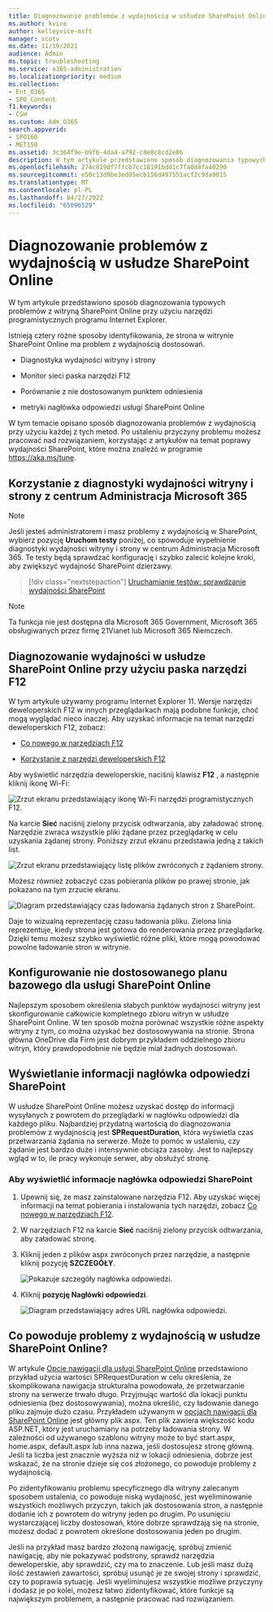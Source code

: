 ```yaml
---
title: Diagnozowanie problemów z wydajnością w usłudze SharePoint Online
ms.author: kvice
author: kelleyvice-msft
manager: scotv
ms.date: 11/19/2021
audience: Admin
ms.topic: troubleshooting
ms.service: o365-administration
ms.localizationpriority: medium
ms.collection:
- Ent_O365
- SPO_Content
f1.keywords:
- CSH
ms.custom: Adm_O365
search.appverid:
- SPO160
- MET150
ms.assetid: 3c364f9e-b9f6-4da4-a792-c8e8c8cd2e86
description: W tym artykule przedstawiono sposób diagnozowania typowych problemów z witryną SharePoint Online przy użyciu narzędzi programistycznych programu Internet Explorer.
ms.openlocfilehash: 274c819df7ffcb7cc18191bdd1c7fa0d4fa40290
ms.sourcegitcommit: e50c13d9be3ed05ecb156d497551acf2c9da9015
ms.translationtype: MT
ms.contentlocale: pl-PL
ms.lasthandoff: 04/27/2022
ms.locfileid: "65096529"
---
```

# <a name="diagnosing-performance-issues-with-sharepoint-online"></a>Diagnozowanie problemów z wydajnością w usłudze SharePoint Online

W tym artykule przedstawiono sposób diagnozowania typowych problemów z witryną SharePoint Online przy użyciu narzędzi programistycznych programu Internet Explorer.
  
Istnieją cztery różne sposoby identyfikowania, że strona w witrynie SharePoint Online ma problem z wydajnością dostosowań.

- Diagnostyka wydajności witryny i strony
  
- Monitor sieci paska narzędzi F12

- Porównanie z nie dostosowanym punktem odniesienia

- metryki nagłówka odpowiedzi usługi SharePoint Online

W tym temacie opisano sposób diagnozowania problemów z wydajnością przy użyciu każdej z tych metod. Po ustaleniu przyczyny problemu możesz pracować nad rozwiązaniem, korzystając z artykułów na temat poprawy wydajności SharePoint, które można znaleźć w programie https://aka.ms/tune.  

## <a name="use-the-site-and-page-performance-diagnostic-from-the-microsoft-365-admin-center"></a>Korzystanie z diagnostyki wydajności witryny i strony z centrum Administracja Microsoft 365

> [!NOTE]
> Jeśli jesteś administratorem i masz problemy z wydajnością w SharePoint, wybierz pozycję **Uruchom testy** poniżej, co spowoduje wypełnienie diagnostyki wydajności witryny i strony w centrum Administracja Microsoft 365. Te testy będą sprawdzać konfigurację i szybko zalecić kolejne kroki, aby zwiększyć wydajność SharePoint dzierżawy.
>> [!div class="nextstepaction"]
>> [Uruchamianie testów: sprawdzanie wydajności SharePoint](https://aka.ms/PillarSiteandPagePerf)

> [!NOTE] 
> Ta funkcja nie jest dostępna dla Microsoft 365 Government, Microsoft 365 obsługiwanych przez firmę 21Vianet lub Microsoft 365 Niemczech.
  
## <a name="using-the-f12-tool-bar-to-diagnose-performance-in-sharepoint-online"></a>Diagnozowanie wydajności w usłudze SharePoint Online przy użyciu paska narzędzi F12
<a name="F12ToolInfo"> </a>

W tym artykule używamy programu Internet Explorer 11. Wersje narzędzi deweloperskich F12 w innych przeglądarkach mają podobne funkcje, choć mogą wyglądać nieco inaczej. Aby uzyskać informacje na temat narzędzi deweloperskich F12, zobacz:
  
- [Co nowego w narzędziach F12](/previous-versions/windows/internet-explorer/ie-developer/dev-guides/bg182632(v=vs.85))

- [Korzystanie z narzędzi deweloperskich F12](/previous-versions/windows/internet-explorer/ie-developer/samples/bg182326(v=vs.85))

Aby wyświetlić narzędzia deweloperskie, naciśnij klawisz **F12** , a następnie kliknij ikonę Wi-Fi:
  
![Zrzut ekranu przedstawiający ikonę Wi-Fi narzędzi programistycznych F12.](../media/27acacbb-5688-459a-aa2f-5c8c5f17b76e.png)
  
Na karcie **Sieć** naciśnij zielony przycisk odtwarzania, aby załadować stronę. Narzędzie zwraca wszystkie pliki żądane przez przeglądarkę w celu uzyskania żądanej strony. Poniższy zrzut ekranu przedstawia jedną z takich list.
  
![Zrzut ekranu przedstawiający listę plików zwróconych z żądaniem strony.](../media/247a9422-76da-4b0c-bed3-ce77b05e4560.png)
  
Możesz również zobaczyć czas pobierania plików po prawej stronie, jak pokazano na tym zrzucie ekranu.
  
![Diagram przedstawiający czas ładowania żądanych stron z SharePoint.](../media/d71ad1fa-9018-4fae-82eb-c1838e7db0ff.png)
  
Daje to wizualną reprezentację czasu ładowania pliku. Zielona linia reprezentuje, kiedy strona jest gotowa do renderowania przez przeglądarkę. Dzięki temu możesz szybko wyświetlić różne pliki, które mogą powodować powolne ładowanie stron w witrynie.
  
## <a name="setting-up-a-non-customized-baseline-for-sharepoint-online"></a>Konfigurowanie nie dostosowanego planu bazowego dla usługi SharePoint Online
<a name="F12ToolInfo"> </a>

Najlepszym sposobem określenia słabych punktów wydajności witryny jest skonfigurowanie całkowicie kompletnego zbioru witryn w usłudze SharePoint Online. W ten sposób można porównać wszystkie różne aspekty witryny z tym, co można uzyskać bez dostosowywania na stronie. Strona główna OneDrive dla Firm jest dobrym przykładem oddzielnego zbioru witryn, który prawdopodobnie nie będzie miał żadnych dostosowań.
  
## <a name="viewing-sharepoint-response-header-information"></a>Wyświetlanie informacji nagłówka odpowiedzi SharePoint
<a name="F12ToolInfo"> </a>

W usłudze SharePoint Online możesz uzyskać dostęp do informacji wysyłanych z powrotem do przeglądarki w nagłówku odpowiedzi dla każdego pliku. Najbardziej przydatną wartością do diagnozowania problemów z wydajnością jest **SPRequestDuration**, która wyświetla czas przetwarzania żądania na serwerze. Może to pomóc w ustaleniu, czy żądanie jest bardzo duże i intensywnie obciąża zasoby. Jest to najlepszy wgląd w to, ile pracy wykonuje serwer, aby obsłużyć stronę.

### <a name="to-view-sharepoint-response-header-information"></a>Aby wyświetlić informacje nagłówka odpowiedzi SharePoint
  
1. Upewnij się, że masz zainstalowane narzędzia F12. Aby uzyskać więcej informacji na temat pobierania i instalowania tych narzędzi, zobacz [Co nowego w narzędziach F12](/previous-versions/windows/internet-explorer/ie-developer/dev-guides/bg182632(v=vs.85)).

2. W narzędziach F12 na karcie **Sieć** naciśnij zielony przycisk odtwarzania, aby załadować stronę.

3. Kliknij jeden z plików aspx zwróconych przez narzędzie, a następnie kliknij pozycję **SZCZEGÓŁY**.

    ![Pokazuje szczegóły nagłówka odpowiedzi.](../media/1f8a044a-caf8-4613-be2b-7e064141ac8a.png)
  
4. Kliknij **pozycję Nagłówki odpowiedzi**.

    ![Diagram przedstawiający adres URL nagłówka odpowiedzi.](../media/efc7076e-447e-447e-882a-ae3aa721e2c3.png)
  
## <a name="whats-causing-performance-issues-in-sharepoint-online"></a>Co powoduje problemy z wydajnością w usłudze SharePoint Online?
<a name="F12ToolInfo"> </a>

W artykule [Opcje nawigacji dla usługi SharePoint Online](navigation-options-for-sharepoint-online.md) przedstawiono przykład użycia wartości SPRequestDuration w celu określenia, że skomplikowana nawigacja strukturalna powodowała, że przetwarzanie strony na serwerze trwało długo. Przyjmując wartość dla lokacji punktu odniesienia (bez dostosowywania), można określić, czy ładowanie danego pliku zajmuje dużo czasu. Przykładem używanym w [opcjach nawigacji dla SharePoint Online](navigation-options-for-sharepoint-online.md) jest główny plik aspx. Ten plik zawiera większość kodu ASP.NET, który jest uruchamiany na potrzeby ładowania strony. W zależności od używanego szablonu witryny może to być start.aspx, home.aspx, default.aspx lub inna nazwa, jeśli dostosujesz stronę główną. Jeśli ta liczba jest znacznie wyższa niż w lokacji odniesienia, dobrze jest wskazać, że na stronie dzieje się coś złożonego, co powoduje problemy z wydajnością.
  
Po zidentyfikowaniu problemu specyficznego dla witryny zalecanym sposobem ustalenia, co powoduje niską wydajność, jest wyeliminowanie wszystkich możliwych przyczyn, takich jak dostosowania stron, a następnie dodanie ich z powrotem do witryny jeden po drugim. Po usunięciu wystarczającej liczby dostosowań, które dobrze sprawdzają się na stronie, możesz dodać z powrotem określone dostosowania jeden po drugim.
  
Jeśli na przykład masz bardzo złożoną nawigację, spróbuj zmienić nawigację, aby nie pokazywać podstrony, sprawdź narzędzia deweloperskie, aby sprawdzić, czy ma to znaczenie. Lub jeśli masz dużą ilość zestawień zawartości, spróbuj usunąć je ze swojej strony i sprawdzić, czy to poprawia sytuację. Jeśli wyeliminujesz wszystkie możliwe przyczyny i dodasz je po kolei, możesz łatwo zidentyfikować, które funkcje są największym problemem, a następnie pracować nad rozwiązaniem.
